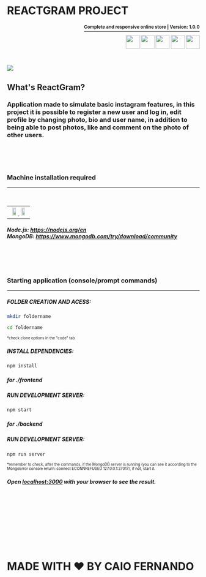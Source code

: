 # REACTGRAM PROJECT

<div id="technologies">
  <p align="right"><a href="https://github.com/markleysales/markbunnyOnlStore/blob/main/package.json">
    <sup><strong>Complete and responsive online store | Version: 1.0.0</a></sup></strong></p>
  <div align="right">
    <sup><img width="36px" src="https://user-images.githubusercontent.com/95272518/157799236-8a87a088-b828-4b23-8462-91fc5809fc5f.svg">
    <img width="36px" src="https://user-images.githubusercontent.com/95272518/157799244-3e8e4e9f-6f81-4a58-8bfb-412dcb83f445.svg">
    <img width="36px" src="https://user-images.githubusercontent.com/95272518/157799254-d0d9c3d1-06a6-4df5-82c9-df413e4cf134.svg">
    <img width="36px" src="https://user-images.githubusercontent.com/95272518/157799276-39a59a51-d703-4ed4-8230-33f60f9721ff.svg">
    <img width="36px" src="https://user-images.githubusercontent.com/95272518/157799294-a63b929f-dd6c-4c54-9448-8cd277d68f6b.svg"></sup>
  </div>

  </div>

  <h1>
  <img src='./frontend/assets/animação.gif'>
  </h1>

  <div>
  <h2>What's ReactGram?</h2>
  <h3>Application made to simulate basic instagram features, in this project it is possible to register a new user and log in, edit profile by changing photo, bio and user name, in addition to being able to post photos, like and comment on the photo of other users.</h3>
  </div>
    
    
  <br><br><br> 
  
    
<div id="app-installs">
  <h3>Machine installation required</h3>
  <hr><br>
  <table>
    <th>
      <a href="https://nodejs.org/en/">
        <img width="44%" src="https://user-images.githubusercontent.com/95272518/157804111-12b16362-6db7-4fab-a4ac-17b5a32d6a4e.svg">
      </a>
      <a href="https://www.mongodb.com/try/download/community">
        <img width="44%" src="https://user-images.githubusercontent.com/95272518/157804174-756d704a-14b7-4e35-901f-f9cbffe271ec.svg">
      </a>
    </tr>
  </table>
  <h5>
    Node.js: <a href="https://nodejs.org/en/">https://nodejs.org/en</a><br>
    MongoDB: <a href="https://www.mongodb.com/try/download/community">https://www.mongodb.com/try/download/community</a>
  </h5>
</div>
    
                                                                       
  <br><br><br>
    
                                                                       
<div id="instructions">
  <h3>Starting application (console/prompt commands)</h3>
  <hr>
<h5>FOLDER CREATION AND ACESS:</h5> 
    
```bash
mkdir foldername
```
    
```bash
cd foldername
```

<p><sup><sup>*check clone options in the "code" tab</sup></sup></p>
    
<h5>INSTALL DEPENDENCIES:</h5>

```bash
npm install
```

<h5>for ./frontend</h5>

<h5>RUN DEVELOPMENT SERVER:</h5>

```bash
npm start
```

<h5>for ./backend</h5>

<h5>RUN DEVELOPMENT SERVER:</h5>

```bash
npm run server
```

<p><sup><sup>*remember to check, after the commands, if the MongoDB server is running (you can see it according to the MongoError console return: connect ECONNREFUSED 127.0.0.1:27017), if not, start it.</sup></sup></p>
<h5>Open <a href="http://localhost:3000">localhost:3000</a> with your browser to see the result.</h5>
  </div>
    
                                                                                                       
  <br><br><br>

<br><br><br><br>

# MADE WITH ❤️ BY CAIO FERNANDO

